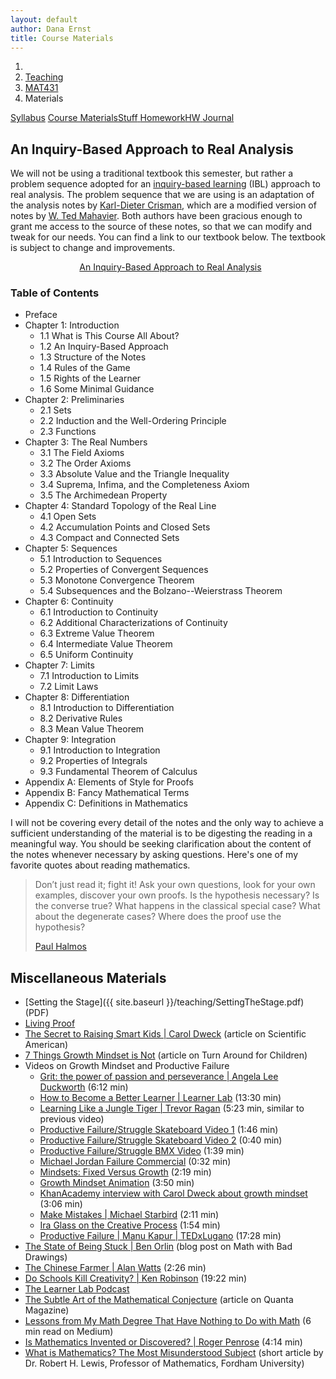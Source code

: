 ```yaml
---
layout: default
author: Dana Ernst
title: Course Materials
---
```


<ol class="breadcrumb">
  <li><a href="/"><i class="fa fa-home"></i></a></li>
  <li><a href="/teaching/">Teaching</a></li>
  <li><a href="/teaching/mat431f23">MAT431</a></li>
  <li class="active">Materials</li>
</ol>

<div class="row">
<div class="col-xs-12">
<div class="btn-group btn-group-justified">
<a class="btn btn-default btn-success" href="{{site.baseurl}}/teaching/mat431f23/syllabus/">Syllabus</a>
<a class="btn btn-default btn-primary" href="{{site.baseurl}}/teaching/mat431f23/materials/">
<span class="hidden-xs">Course Materials</span><span class="visible-xs">Stuff</span>
</a>
<a class="btn btn-default btn-warning" href="{{site.baseurl}}/teaching/mat431f23/homework/">
<span class="hidden-xs">Homework</span><span class="visible-xs">HW</span>
</a>
<a class="btn btn-default btn-info" href="{{site.baseurl}}/teaching/mat431f23/journal/">Journal</a>
</div>
</div>
</div>

## An Inquiry-Based Approach to Real Analysis ##
We will not be using a traditional textbook this semester, but rather a problem sequence adopted for an [inquiry-based learning]({{site.baseurl}}/resources/inquiry-based-learning/) (IBL) approach to real analysis. The problem sequence that we are using is an adaptation of the analysis notes by [Karl-Dieter Crisman](http://www.math-cs.gordon.edu/~kcrisman/), which are a modified version of notes by [W. Ted Mahavier](https://www.lamar.edu/arts-sciences/mathematics/faculty/w-ted-mahavier.html). Both authors have been gracious enough to grant me access to the source of these notes, so that we can modify and tweak for our needs. You can find a link to our textbook below. The textbook is subject to change and improvements.

<div class="row">
<div class="col-md-2 col-lg-2">
</div>
<div class="col-xs-12 col-sm-12 col-md-8 col-lg-8">
<div class="alert alert-info" role="alert">
<center>
<i class="fa-solid fa-book"></i>&nbsp; <a href="https://danaernst.com/teaching/mat431f23/IBL-RealAnalysis.pdf">An Inquiry-Based Approach to Real Analysis</a>
</center>
</div>
</div>
<div class="col-md-2 col-lg-2"></div>
</div>

### Table of Contents

- Preface
- Chapter 1: Introduction
    - 1.1 What is This Course All About?
    - 1.2 An Inquiry-Based Approach
    - 1.3 Structure of the Notes
    - 1.4 Rules of the Game
    - 1.5 Rights of the Learner
    - 1.6 Some Minimal Guidance
- Chapter 2: Preliminaries
    - 2.1 Sets
    - 2.2 Induction and the Well-Ordering Principle
    - 2.3 Functions
- Chapter 3: The Real Numbers
    - 3.1 The Field Axioms
    - 3.2 The Order Axioms
    - 3.3 Absolute Value and the Triangle Inequality
    - 3.4 Suprema, Infima, and the Completeness Axiom
    - 3.5 The Archimedean Property
- Chapter 4: Standard Topology of the Real Line
    - 4.1 Open Sets
    - 4.2 Accumulation Points and Closed Sets
    - 4.3 Compact and Connected Sets
- Chapter 5: Sequences
    - 5.1 Introduction to Sequences
    - 5.2 Properties of Convergent Sequences
    - 5.3 Monotone Convergence Theorem
    - 5.4 Subsequences and the Bolzano--Weierstrass Theorem
- Chapter 6: Continuity
    - 6.1 Introduction to Continuity
    - 6.2 Additional Characterizations of Continuity
    - 6.3 Extreme Value Theorem
    - 6.4 Intermediate Value Theorem
    - 6.5 Uniform Continuity
- Chapter 7: Limits
    - 7.1 Introduction to Limits
    - 7.2 Limit Laws
- Chapter 8: Differentiation
    - 8.1 Introduction to Differentiation
    - 8.2 Derivative Rules
    - 8.3 Mean Value Theorem
- Chapter 9: Integration
    - 9.1 Introduction to Integration
    - 9.2 Properties of Integrals
    - 9.3 Fundamental Theorem of Calculus
- Appendix A: Elements of Style for Proofs
- Appendix B: Fancy Mathematical Terms
- Appendix C: Definitions in Mathematics

I will not be covering every detail of the notes and the only way to achieve a sufficient understanding of the material is to be digesting the reading in a meaningful way.  You should be seeking clarification about the content of the notes whenever necessary by asking questions.  Here's one of my favorite quotes about reading mathematics.

<blockquote>
  <p>Don’t just read it; fight it! Ask your own questions, look for your own examples, discover your own proofs. Is the hypothesis necessary? Is the converse true? What happens in the classical special case? What about the degenerate cases? Where does the proof use the hypothesis?</p>
  <footer><a href="http://en.wikipedia.org/wiki/Paul_Halmos">Paul Halmos</a></footer>
</blockquote>

<!--# Exams
Below are links to the take-home portions of each exam. If you are interested in using LaTeX to type up your solutions, contact me and I will send you a link to the source file of the exam.

- [Exam 1 (Part 2)]({{site.baseurl}}/teaching/mat431f23/431Exam1-Part2.pdf) (PDF) (Due by 11:59PM on Tuesday, October 5)
- [Exam 2 (Part 2)]({{site.baseurl}}/teaching/mat431f23/431Exam2-Part2.pdf) (PDF) (Due by class time on Wednesday, November 17)
- [Final Exam (Part 2)]({{site.baseurl}}/teaching/mat431f23/431ExamFinal-Part2.pdf) (PDF) (Due by 4pm on Thursday, December 9) -->

## Miscellaneous Materials ##
- [Setting the Stage]({{ site.baseurl }}/teaching/SettingTheStage.pdf) (PDF)
- [Living Proof]({{site.baseurl}}/teaching/LivingProof.pdf)
- [The Secret to Raising Smart Kids &#124; Carol Dweck](https://www.scientificamerican.com/article/the-secret-to-raising-smart-kids1/) (article on Scientific American)
- [7 Things Growth Mindset is Not](https://www.turnaroundusa.org/7-things-growth-mindset-is-not/) (article on Turn Around for Children)
- Videos on Growth Mindset and Productive Failure
    - [Grit: the power of passion and perseverance &#124; Angela Lee Duckworth](https://www.youtube.com/watch?v=H14bBuluwB8) (6:12 min)
    - [How to Become a Better Learner &#124; Learner Lab](https://thelearnerlab.com/portfolio/learning-like-a-jungle-tiger/) (13:30 min)
    - [Learning Like a Jungle Tiger &#124; Trevor Ragan](https://www.youtube.com/watch?v=muoVtDjjonM&feature=youtu.be) (5:23 min, similar to previous video)
    - [Productive Failure/Struggle Skateboard Video 1](https://www.youtube.com/watch?time_continue=98&v=1QSocgE3yFY) (1:46 min)
    - [Productive Failure/Struggle Skateboard Video 2](https://www.instagram.com/p/BzKyyLchuve/) (0:40 min)
    - [Productive Failure/Struggle BMX Video](https://www.youtube.com/watch?v=9brnDOVJWnw) (1:39 min)
    - [Michael Jordan Failure Commercial](https://www.youtube.com/watch?v=JA7G7AV-LT8) (0:32 min)
    - [Mindsets: Fixed Versus Growth](https://www.youtube.com/watch?v=M1CHPnZfFmU) (2:19 min)
    - [Growth Mindset Animation](https://www.youtube.com/watch?v=-_oqghnxBmY) (3:50 min)
    - [KhanAcademy interview with Carol Dweck about growth mindset](https://www.youtube.com/watch?time_continue=1&v=wh0OS4MrN3E) (3:06 min)
    - [Make Mistakes &#124; Michael Starbird](https://www.youtube.com/watch?v=2yYQ-1X2ocU) (2:11 min)
    - [Ira Glass on the Creative Process](https://www.youtube.com/watch?v=PbC4gqZGPSY&feature=youtu.be) (1:54 min)
    - [Productive Failure &#124; Manu Kapur &#124; TEDxLugano](https://www.youtube.com/watch?feature=youtu.be&v=VOKJmg34wME&app=desktop) (17:28 min)
- [The State of Being Stuck &#124; Ben Orlin](https://mathwithbaddrawings.com/2017/09/20/the-state-of-being-stuck/) (blog post on Math with Bad Drawings)
- [The Chinese Farmer &#124; Alan Watts](https://www.youtube.com/watch?feature=share&v=eJShr4VdvxQ&app=desktop) (2:26 min)
- [Do Schools Kill Creativity? &#124; Ken Robinson](https://www.ted.com/talks/ken_robinson_says_schools_kill_creativity?language=en) (19:22 min)
- [The Learner Lab Podcast](https://thelearnerlab.com/podcast/)
- [The Subtle Art of the Mathematical Conjecture](https://www.quantamagazine.org/the-subtle-art-of-the-mathematical-conjecture-20190507/) (article on Quanta Magazine)
- [Lessons from My Math Degree That Have Nothing to Do with Math](https://medium.com/s/story/6-life-lessons-from-my-math-degree-that-have-nothing-to-do-with-math-d38aba90edfe) (6 min read on Medium)
- [Is Mathematics Invented or Discovered? &#124; Roger Penrose](https://www.youtube.com/watch?v=TKlPj_qGIt8) (4:14 min)
- [What is Mathematics? The Most Misunderstood Subject](http://pi.math.cornell.edu/~noonan/writing/inclass1.pdf) (short article by Dr. Robert H. Lewis, Professor of Mathematics, Fordham University)

<!-- - Pictures of board work that we ran out of time to discuss. *Note:* You should not assume that the solutions/proofs posted below are valid or sufficient.
    - Coming soon. -->
